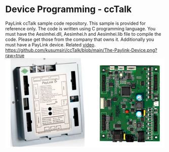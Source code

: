 # Device Programming - ccTalk
PayLink ccTalk sample code repository. This sample is provided for reference only.
The code is written using C programming language.
You must have the Aesimhei.dll, Aesimhei.h and Aesimhei.lib file to compile the code. Please get those from the company that owns it.
Additionally you must have a PayLink device.
Related [video](https://www.youtube.com/watch?v=wr9LkyMlN3U&ab_channel=KusumsiriWijayaratna).
https://github.com/kusumsiri/ccTalk/blob/main/The-Paylink-Device.png?raw=true
![This is an image](https://github.com/kusumsiri/ccTalk/blob/main/The-Paylink-Device.png)
